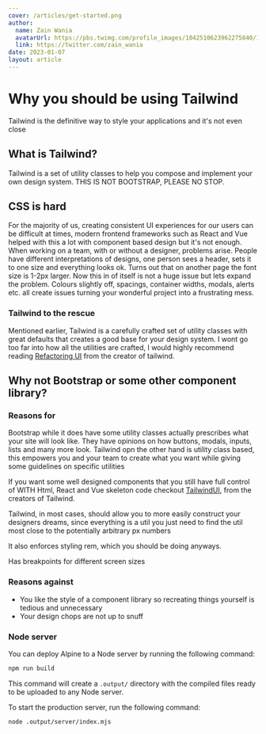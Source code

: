 ```yaml
---
cover: /articles/get-started.png
author:
  name: Zain Wania
  avatarUrl: https://pbs.twimg.com/profile_images/1042510623962275840/1Iw_Mvud_400x400.jpg
  link: https://twitter.com/zain_wania
date: 2023-01-07
layout: article
---
```


# Why you should be using Tailwind

Tailwind is the definitive way to style your applications and it's not even close

## What is Tailwind?

Tailwind is a set of utility classes to help you compose and implement your own design system. THIS IS NOT BOOTSTRAP, PLEASE NO STOP.

## CSS is hard

For the majority of us, creating consistent UI experiences for our users can be difficult at times, modern frontend frameworks such as React and Vue helped with this a lot with component based design but it's not enough. When working on a team, with or without a designer, problems arise. People have different interpretations of designs, one person sees a header, sets it to one size and everything looks ok. Turns out that on another page the font size is 1-2px larger. Now this in of itself is not a huge issue but lets expand the problem. Colours slightly off, spacings, container widths, modals, alerts etc. all create issues turning your wonderful project into a frustrating mess.

### Tailwind to the rescue

Mentioned earlier, Tailwind is a carefully crafted set of utility classes with great defaults that creates a good base for your design system. I wont go too far into how all the utilities are crafted, I would highly recommend reading [Refactoring UI](https://www.refactoringui.com/) from the creator of tailwind.


## Why not Bootstrap or some other component library?

### Reasons for

Bootstrap while it does have some utility classes actually prescribes what your site will look like. They have opinions on how buttons, modals, inputs, lists and many more look. Tailwind opn the other hand is utility class based, this empowers you and your team to create what you want while giving some guidelines on specific utilities

If you want some well designed components that you still have full control of WITH Html, React and Vue skeleton code checkout [TailwindUI](https://tailwindui.com/), from the creators of Tailwind.

Tailwind, in most cases, should allow you to more easily construct your designers dreams, since everything is a util you just need to find the util most close to the potentially arbitrary px numbers

It also enforces styling rem, which you should be doing anyways.

Has breakpoints for different screen sizes


### Reasons against

- You like the style of a component library so recreating things yourself is tedious and unnecessary
- Your design chops are not up to snuff

### Node server

You can deploy Alpine to a Node server by running the following command:

```bash
npm run build
```

This command will create a `.output/` directory with the compiled files ready to be uploaded to any Node server.

To start the production server, run the following command:

```bash
node .output/server/index.mjs
```
